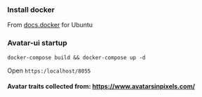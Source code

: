
### Install docker
 From [docs.docker](https://docs.docker.com/engine/install/) for Ubuntu

### Avatar-ui startup
```
docker-compose build && docker-compose up -d
```
 
Open `https:/localhost/8055`

#### Avatar traits collected from: https://www.avatarsinpixels.com/
